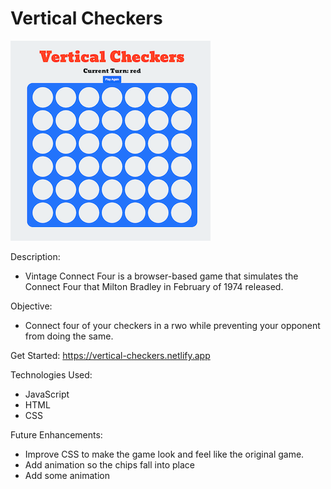 # Vertical Checkers
![](/game-image.png)

Description:
  - Vintage Connect Four is a browser-based game that simulates the Connect Four that Milton Bradley in February of 1974 released.

  
Objective:
  - Connect four of your checkers in a rwo while preventing your opponent from doing the same.
  
Get Started:
  https://vertical-checkers.netlify.app
  
Technologies Used:
  - JavaScript
  - HTML
  - CSS
  
Future Enhancements:
  - Improve CSS to make the game look and feel like the original game.
  - Add animation so the chips fall into place
  - Add some animation
  
  
  

